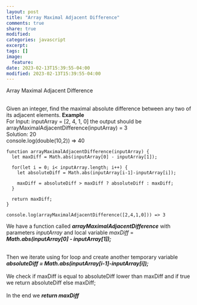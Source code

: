 ```yaml
---
layout: post
title: "Array Maximal Adjacent Difference"
comments: true
share: true
modified:
categories: javascript
excerpt:
tags: []
image:
  feature:
date: 2023-02-13T15:39:55-04:00
modified: 2023-02-13T15:39:55-04:00
---
```


Array Maximal Adjacent Difference 
<br><br>

Given an integer, find the maximal absolute difference between any two of its adjacent elements.
**Example**<br>
For Input: inputArray = [2, 4, 1, 0] the output should be arrayMaximalAdjacentDifference(inputArray) = 3
<br>
Solution: 20
<br>
console.log(double(10,2)) => 40
<br>

~~~
function arrayMaximalAdjacentDifference(inputArray) {
  let maxDiff = Math.abs(inputArray[0] - inputArray[1]);
  
  for(let i = 0; i< inputArray.length; i++) {
    let absoluteDiff = Math.abs(inputArray[i-1]-inputArray[i]);
    
    maxDiff = absoluteDiff > maxDiff ? absoluteDiff : maxDiff;
  }
  
  return maxDiff;
}

console.log(arrayMaximalAdjacentDifference([2,4,1,0])) => 3
~~~



We have a function called ***arrayMaximalAdjacentDifference*** with parameters *inputArray*  and local variable *maxDiff* = ***Math.abs(inputArray[0] - inputArray[1]);***<br><br>

Then we iterate using for loop and create another temporary variable ***absoluteDiff = Math.abs(inputArray[i-1]-inputArray[i]);***
<br><br>
We check if maxDiff is equal to absoluteDiff lower than maxDiff and if true we return absoluteDiff else maxDiff;
<br><br>
In the end we ***return maxDiff***
